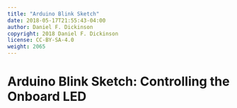 ```yaml
---
title: "Arduino Blink Sketch"
date: 2018-05-17T21:55:43-04:00
author: Daniel F. Dickinson
copyright: 2018 Daniel F. Dickinson
license: CC-BY-SA-4.0
weight: 2065
---
```


# Arduino Blink Sketch: Controlling the Onboard LED
